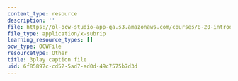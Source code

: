 ```yaml
---
content_type: resource
description: ''
file: https://ol-ocw-studio-app-qa.s3.amazonaws.com/courses/8-20-introduction-to-special-relativity-january-iap-2021/6f85897ccd525ad7ad0d49c7575b7d3d_5QUe51d_22w.vtt
file_type: application/x-subrip
learning_resource_types: []
ocw_type: OCWFile
resourcetype: Other
title: 3play caption file
uid: 6f85897c-cd52-5ad7-ad0d-49c7575b7d3d
---
```

